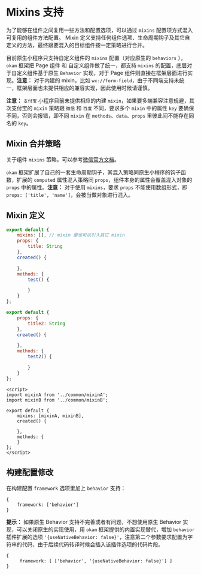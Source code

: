 # Mixins 支持

为了能够在组件之间复用一些方法和配置选项，可以通过 `mixins` 配置项方式混入可复用的组件方法配置。
Mixin 定义支持任何组件选项、生命周期钩子及其它自定义的方法，最终跟要混入的目标组件按一定策略进行合并。

目前原生小程序只支持自定义组件的 `mixins` 配置（对应原生的 `behaviors` ），`okam` 框架把 Page 组件 和 自定义组件做了统一，都支持 `mixins` 的配置，底层对于自定义组件基于原生 `Behavior` 实现，对于 Page 组件则直接在框架层面进行实现。**注意：** 对于内建的 mixin，比如 `wx://form-field`，由于不同端支持未统一，框架层面也未提供相应的兼容实现，因此使用时候请谨慎。

**注意：** `支付宝` 小程序目前未提供相应的内建 `mixin`，如果要多端兼容注意规避，其次支付宝的 `mixin` 策略跟 `微信` 和 `百度` 不同，要求多个 `mixin` 中的属性 `key` 要确保不同，否则会报错，即不同 `mixin` 在 `methods`、`data`、`props` 里彼此间不能存在同名的 `key`。

## Mixin 合并策略

关于组件 `mixins` 策略，可以参考[微信官方文档](https://developers.weixin.qq.com/miniprogram/dev/framework/custom-component/behaviors.html)。

`okam` 框架扩展了自己的一套生命周期钩子，其混入策略同原生小程序的钩子函数，扩展的 `computed` 属性混入策略同 `props`，组件本身的属性会覆盖混入对象的 `props` 中的属性。**注意：** 对于使用 `mixins`，要求 `props` 不能使用数组形式，即 `props: ['title', 'name']`，会被当做对象进行混入。

## Mixin 定义

```common/mixinA.js
export default {
    mixins: [], // mixin 里也可以引入其它 mixin
    props: {
        title: String
    },
    created() {

    },
    methods: {
        test() {

        }
    }
};
```

```common/mixinB.js
export default {
    props: {
        title2: String
    },
    created() {

    },
    methods: {
        test2() {

        }
    }
};
```

```pages/index.vue
<script>
import mixinA from '../common/mixinA';
import mixinB from '../common/mixinB';

export default {
    mixins: [mixinA, mixinB],
    created() {

    },
    methods: {
    }
};
</script>
```

## 构建配置修改

在构建配置 `framework` 选项里加上 `behavior` 支持：

```
{
    framework: ['behavior']
}
```

**提示：** 如果原生 Behavior 支持不完善或者有问题，不想使用原生 Behavior 实现，可以关闭原生的实现使用，用 `okam` 框架提供的内置实现替代，增加 `behavior` 插件扩展的选项 `'{useNativeBehavior: false}'`，注意第二个参数要求配置为字符串的代码，由于后续代码转译时候会插入该插件选项的代码片段。

```
{
     framework: [ ['behavior', '{useNativeBehavior: false}'] ]
}
```
